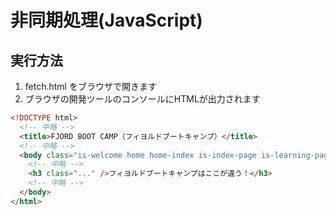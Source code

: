 # 非同期処理(JavaScript)

## 実行方法

1. fetch.html をブラウザで開きます
2. ブラウザの開発ツールのコンソールにHTMLが出力されます

```html
<!DOCTYPE html>
  <!-- 中略 -->
  <title>FJORD BOOT CAMP（フィヨルドブートキャンプ）</title>
  <!-- 中略 -->
  <body class="is-welcome home home-index is-index-page is-learning-page is-production  welcome welcome-home" id="body">
    <!-- 中略 -->
    <h3 class="..." />フィヨルドブートキャンプはここが違う！</h3>
    <!-- 中略 -->
  </body>
</html>
```
